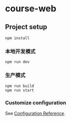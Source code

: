 # course-web

## Project setup
```
npm install
```

### 本地开发模式
```
npm run dev
```

### 生产模式
```
npm run build
npm run start
```



### Customize configuration
See [Configuration Reference](https://cli.vuejs.org/config/).
